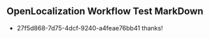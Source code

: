 ## OpenLocalization Workflow Test MarkDown
* 27f5d868-7d75-4dcf-9240-a4feae76bb41 thanks!

<!--HONumber=Sep16_HO1-->


